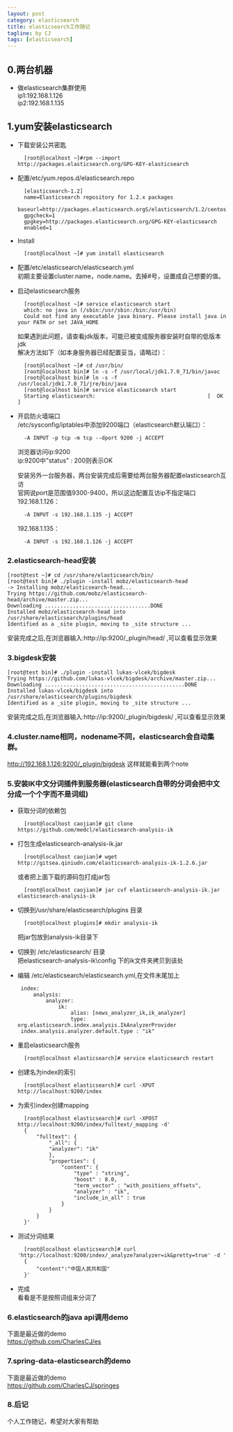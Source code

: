 ```yaml
---
layout: post
category: elasticsearch
title: elasticsearch工作随记
tagline: by CJ
tags: [elasticsearch]
---
```



## 0.两台机器

* 做elasticsearch集群使用    
ip1:192.168.1.126  
ip2:192.168.1.135
  
## 1.yum安装elasticsearch
* 下载安装公共密匙  

        [root@localhost ~]#rpm --import http://packages.elasticsearch.org/GPG-KEY-elasticsearch
* 配置/etc/yum.repos.d/elasticsearch.repo  

        [elasticsearch-1.2]
        name=Elasticsearch repository for 1.2.x packages
        baseurl=http://packages.elasticsearch.orgS/elasticsearch/1.2/centos
        gpgcheck=1
        gpgkey=http://packages.elasticsearch.org/GPG-KEY-elasticsearch
        enabled=1
 
 <!--more-->
 
* Install  

        [root@localhost ~]# yum install elasticsearch

* 配置/etc/elasticsearch/elasticsearch.yml  
初期主要设置cluster.name，node.name。去掉#号，设置成自己想要的值。

* 启动elasticsearch服务  

        [root@localhost ~]# service elasticsearch start  
        which: no java in (/sbin:/usr/sbin:/bin:/usr/bin)  
        Could not find any executable java binary. Please install java in your PATH or set JAVA_HOME

    如果遇到此问题，请查看jdk版本，可能已被变成服务器安装时自带的低版本jdk  
    解决方法如下（如本身服务器已经配置妥当，请略过）：

        [root@localhost ~]# cd /usr/bin/
        [root@localhost bin]# ln -s -f /usr/local/jdk1.7.0_71/bin/javac
        [root@localhost bin]# ln -s -f /usr/local/jdk1.7.0_71/jre/bin/java
        [root@localhost bin]# service elasticsearch start  
        Starting elasticsearch:                                    [  OK  ]

* 开启防火墙端口  
    /etc/sysconfig/iptables中添加9200端口（elasticsearch默认端口）：
    
        -A INPUT -p tcp -m tcp --dport 9200 -j ACCEPT
    浏览器访问ip:9200  
    ip:9200中"status" : 200则表示OK

    安装另外一台服务器，两台安装完成后需要给两台服务器配置elasticsearch互访  
    官网说port是范围值9300-9400，所以这边配置互访ip不指定端口  
    192.168.1.126：   

        -A INPUT -s 192.168.1.135 -j ACCEPT  
        
    192.168.1.135：   

        -A INPUT -s 192.168.1.126 -j ACCEPT


### 2.elasticsearch-head安装
    [root@test ~]# cd /usr/share/elasticsearch/bin/
    [root@test bin]# ./plugin -install mobz/elasticsearch-head
    -> Installing mobz/elasticsearch-head...
    Trying https://github.com/mobz/elasticsearch-head/archive/master.zip...
    Downloading ..................................DONE
    Installed mobz/elasticsearch-head into /usr/share/elasticsearch/plugins/head
    Identified as a _site plugin, moving to _site structure ...

安装完成之后,在浏览器输入:http://ip:9200/_plugin/head/ ,可以查看显示效果

### 3.bigdesk安装
    [root@test bin]# ./plugin -install lukas-vlcek/bigdesk
    Trying https://github.com/lukas-vlcek/bigdesk/archive/master.zip...
    Downloading .............................................DONE
    Installed lukas-vlcek/bigdesk into /usr/share/elasticsearch/plugins/bigdesk
    Identified as a _site plugin, moving to _site structure ...

安装完成之后,在浏览器输入:http://ip:9200/_plugin/bigdesk/ ,可以查看显示效果

### 4.cluster.name相同，nodename不同，elasticsearch会自动集群。  
http://192.168.1.126:9200/_plugin/bigdesk 这样就能看到两个note

### 5.安装IK中文分词插件到服务器(elasticsearch自带的分词会把中文分成一个个字而不是词组)
* 获取分词的依赖包  
 
        [root@localhost caojian]# git clone https://github.com/medcl/elasticsearch-analysis-ik
* 打包生成elasticsearch-analysis-ik.jar  

	    [root@localhost caojian]# wget http://gitsea.qiniudn.com/elasticsearch-analysis-ik-1.2.6.jar
    或者把上面下载的源码包打成jar包  

	    [root@localhost caojian]# jar cvf elasticsearch-analysis-ik.jar elasticsearch-analysis-ik
* 切换到/usr/share/elasticsearch/plugins 目录  

        [root@localhost plugins]# mkdir analysis-ik
    把jar包放到analysis-ik目录下  
    
* 切换到 /etc/elasticsearch/ 目录  
把elasticsearch-analysis-ik\config  下的ik文件夹拷贝到该处  

*  编辑 /etc/elasticsearch/elasticsearch.yml,在文件末尾加上  

		index:
			analysis:
				analyzer:
					ik:
						alias: [news_analyzer_ik,ik_analyzer]
						type: org.elasticsearch.index.analysis.IkAnalyzerProvider
		index.analysis.analyzer.default.type : "ik"  
		
* 重启elasticsearch服务  

        [root@localhost elasticsearch]# service elasticsearch restart
        
* 创建名为index的索引  

		[root@localhost elasticsearch]# curl -XPUT http://localhost:9200/index  
* 为索引index创建mapping

		[root@localhost elasticsearch]# curl -XPOST http://localhost:9200/index/fulltext/_mapping -d'
		{
			"fulltext": {
				"_all": {
				"analyzer": "ik"
				},
				"properties": {
					"content": {
						"type" : "string",
						"boost" : 8.0,
						"term_vector" : "with_positions_offsets",
						"analyzer" : "ik",
						"include_in_all" : true
					}
				}
			}
		}'
* 测试分词结果

    	[root@localhost elasticsearch]# curl 'http://localhost:9200/index/_analyze?analyzer=ik&pretty=true' -d '
	    {
	    	"content":"中国人民共和国"
    	}'

* 完成  
	看看是不是按照词组来分词了
	
### 6.elasticsearch的java api调用demo
下面是最近做的demo  
https://github.com/CharlesCJ/es

	
### 7.spring-data-elasticsearch的demo
下面是最近做的demo  
https://github.com/CharlesCJ/springes

### 8.后记  
个人工作随记，希望对大家有帮助

